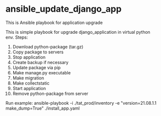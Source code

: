 # ansible_update_django_app
This is Ansible playbook for application upgrade

This is simple playbook for upgrade django_application in virtual python env. Steps:
1) Download python-package (tar.gz)
2) Copy package to servers
3) Stop application
4) Create backup if necessary
5) Update package via pip
6) Make manage.py executable
7) Make migration
8) Make collectstatic
9) Start application
10) Remove python-package from server

Run example:
ansible-playbook -i ./tat_prod/inventory -e "version=21.08.1.1 make_dump=True" ./install_app.yaml
